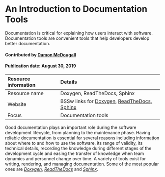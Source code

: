 # An Introduction to Documentation Tools

<!--deck text start-->
Documentation is critical for explaining how users interact with software. Documentation tools are convenient tools that help developers develop better documentation.
<!--deck text end-->

#### Contributed by [Damon McDougall](https://github.com/dmcdougall)
#### Publication date: August 30, 2019

Resource information | Details 
:--- | :--- 
Resource name |  Doxygen, ReadTheDocs, Sphinx
Website  |  BSSw links for [Doxygen](DocumentationTools.Doxygen.md), [ReadTheDocs](DocumentationTools.ReadTheDocs.md), [Sphinx](DocumentationTools.Sphinx.md)
Focus | Documentation tools

Good documentation plays an important role during the software development lifecycle, from planning to the maintenance phase. Having reliable documentation is essential for several reasons including information about where to and how to use the software, its range of validity, its technical details, recording the knowledge during different stages of the development cycle and easing the transfer of knowledge when team dynamics and personnel change over time.  A variety of tools exist for writing, rendering, and managing documentation. Some of the most popular ones are *[Doxygen](DocumentationTools.Doxygen.md)*, *[ReadTheDocs](DocumentationTools.ReadTheDocs.md)* and *[Sphinx](DocumentationTools.Sphinx.md)*.



<!---
Publish: yes
Topics: documentation
Tags: tools
Level: 2
Prerequisites: default
Aggregate: none
--->
